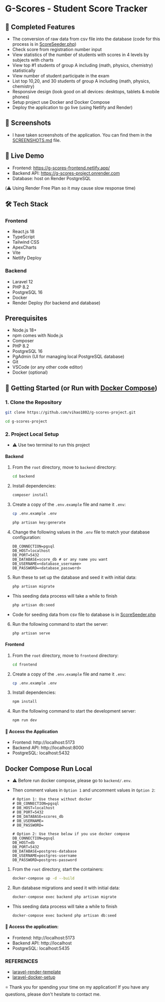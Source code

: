 # G-Scores - Student Score Tracker

## 🎯 Completed Features

- The conversion of raw data from csv file into the database (code for this process is in [ScoreSeeder.php](backend/database/seeders/ScoreSeeder.php))
- Check score from registration number input
- View statistics of the number of students with scores in 4 levels by subjects with charts
- View top #1 students of group A including (math, physics, chemistry) statistically
- View number of student participate in the exam
- List top 10,20, and 30 students of group A including (math, physics, chemistry)
- Responsive design (look good on all devices: desktops, tablets & mobile phones)
- Setup project use Docker and Docker Compose
- Deploy the application to go live (using Netlify and Render)

## 📸 Screenshots

- I have taken screenshots of the application. You can find them in the [SCREENSHOTS.md](SCREENSHOTS.md) file.

## 🚀 Live Demo

- Frontend: https://g-scores-frontend.netlify.app/
- Backend API: https://g-scores-project.onrender.com
- Database: host on Render PostgreSQL

(⚠️ Using Render Free Plan so it may cause slow response time)

## 🛠 Tech Stack

### Frontend

- React.js 18
- TypeScript
- Tailwind CSS
- ApexCharts
- Vite
- Netlify Deploy

### Backend

- Laravel 12
- PHP 8.2
- PostgreSQL 16
- Docker
- Render Deploy (for backend and database)

## Prerequisites

- Node.js 18+
- npm comes with Node.js
- Composer
- PHP 8.2
- PostgreSQL 16
- PgAdmin (UI for managing local PostgreSQL database)
- Git
- VSCode (or any other code editor)
- Docker (optional)

## 🚀 Getting Started (or Run with [Docker Compose](#docker-compose-run-local))

### 1. Clone the Repository

```bash
git clone https://github.com/vihao1802/g-scores-project.git
```

```bash
cd g-scores-project
```

### 2. Project Local Setup

- ⚠️ Use two terminal to run this project

#### Backend

1. From the `root` directory, move to `backend` directory:

   ```bash
   cd backend
   ```

2. Install dependencies:

   ```bash
   composer install
   ```

3. Create a copy of the `.env.example` file and name it `.env`:

   ```bash
   cp .env.example .env
   ```

   ```bash
   php artisan key:generate
   ```

4. Change the following values in the `.env` file to match your database configuration:

   ```env
   DB_CONNECTION=pgsql
   DB_HOST=localhost
   DB_PORT=5432
   DB_DATABASE=score_db # or any name you want
   DB_USERNAME=<database_username>
   DB_PASSWORD=<database_password>
   ```

5. Run these to set up the database and seed it with initial data:

   ```bash
   php artisan migrate
   ```

- This seeding data process will take a while to finish

  ```bash
  php artisan db:seed
  ```

- Code for seeding data from csv file to database is in [ScoreSeeder.php](backend/database/seeders/ScoreSeeder.php)

6. Run the following command to start the server:
   ```bash
   php artisan serve
   ```

#### Frontend

1. From the `root` directory, move to `frontend` directory:

   ```bash
   cd frontend
   ```

2. Create a copy of the `.env.example` file and name it `.env`:

   ```bash
   cp .env.example .env
   ```

3. Install dependencies:

   ```bash
   npm install
   ```

4. Run the following command to start the development server:
   ```bash
   npm run dev
   ```

#### 🎯 Access the Application

- Frontend: http://localhost:5173
- Backend API: http://localhost:8000
- PostgreSQL: localhost:5432

## Docker Compose Run Local

- ⚠️ Before run docker compose, please go to `backend/.env`.

- Then comment values in `Option 1` and uncomment values in `Option 2`:

  ```env
  # Option 1: Use these without docker
  # DB_CONNECTION=pgsql
  # DB_HOST=localhost
  # DB_PORT=5432
  # DB_DATABASE=scores_db
  # DB_USERNAME=
  # DB_PASSWORD=

  # Option 2: Use these below if you use docker compose
  DB_CONNECTION=pgsql
  DB_HOST=db
  DB_PORT=5432
  DB_DATABASE=postgres-database
  DB_USERNAME=postgres-username
  DB_PASSWORD=postgres-password
  ```

1. From the `root` directory, start the containers:

   ```bash
   docker-compose up -d --build
   ```

2. Run database migrations and seed it with initial data:

   ```bash
   docker-compose exec backend php artisan migrate
   ```

- This seeding data process will take a while to finish

  ```bash
  docker-compose exec backend php artisan db:seed
  ```

#### 🎯 Access the application:

- Frontend: http://localhost:5173
- Backend API: http://localhost
- PostgreSQL: localhost:5435

### REFERENCES

- [laravel-render-template](https://github.com/codingnninja/laravel-render-template)
- [laravel-docker-setup](https://github.com/Tenacity-Dev/laravel-docker-setup)

⭐ Thank you for spending your time on my application! If you have any questions, please don't hesitate to contact me.
